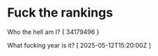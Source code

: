 # Fuck the rankings

Who the hell am I?
{ 34179496 }

What fucking year is it?
[ 2025-05-12T15:20:00Z ]
